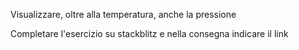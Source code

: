 Visualizzare, oltre alla temperatura, anche la pressione

Completare l'esercizio su stackblitz e nella consegna indicare il link

